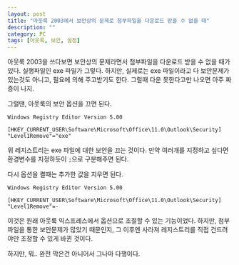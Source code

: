 ```yaml
---
layout: post
title: "아웃룩 2003에서 보안상의 문제로 첨부파일을 다운로드 받을 수 없을 때"
description: ""
category: PC
tags: [아웃룩, 보안, 설정]
---
```


아웃룩 2003을 쓰다보면 보안상의 문제라면서 첨부파일을 다운로드 받을 수 없을 때가 있다. 실행파일인 exe 파일가 그렇다. 하지만, 실제로는 exe 파일이라고 다 보안문제가 있는것도 아니고, 필요에 의해 주고받기도 한다. 그럴때 다운 못한다고만 나오면 아주 짜증이 나지.

그럴땐, 아웃룩의 보안 옵션을 끄면 된다.

~~~
Windows Registry Editor Version 5.00

[HKEY_CURRENT_USER\Software\Microsoft\Office\11.0\Outlook\Security]
"Level1Remove"="exe"
~~~

위 레지스트리는 exe 파일에 대한 보안을 끄는 것이다.
만약 여러개를 지정하고 싶다면 환경변수를 지정하듯이 `;`으로 구분해주면 된다.

다시 옵션을 켤때는 추가한 값을 지우면 된다.

~~~
Windows Registry Editor Version 5.00

[HKEY_CURRENT_USER\Software\Microsoft\Office\11.0\Outlook\Security]
"Level1Remove"=-
~~~

이것은 원래 아웃룩 익스프레스에서 옵션으로 조절할 수 있는 기능이었다. 하지만, 첨부파일을 통한 보안문제가 많았기 때문인지, 그 이후엔 사라져 레지스트리를 직접 건드려야만 조정할 수 있게 바뀐 것이다.

하지만, 뭐.. 완전 막은건 아니어서 그나마 다행이다.